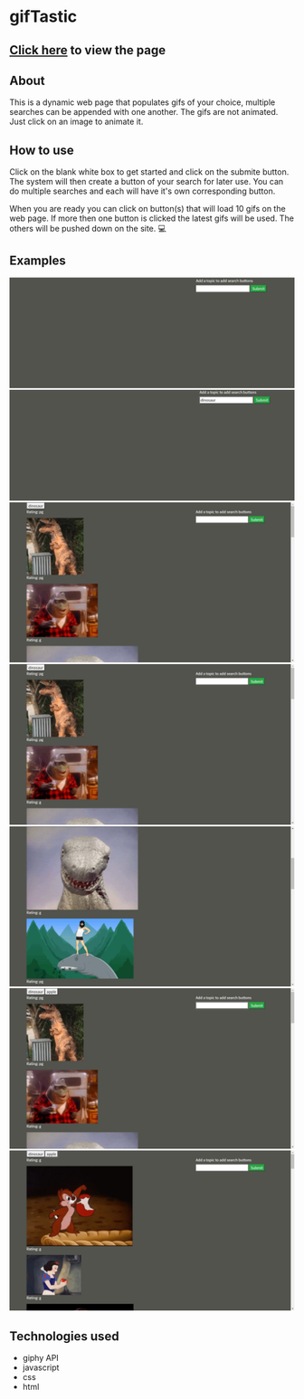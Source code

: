 # gifTastic
## [Click here](https://josemm83.github.io/gifTastic/) to view the page
## About
This is a dynamic web page that populates gifs of your choice, multiple searches can be appended with one another. The gifs are not animated.
Just click on an image to animate it.

## How to use
Click on the blank white box to get started and click on the submite button. The system will then create a button of your search for later use. You can 
do multiple searches and each will have it's own corresponding button.

When you are ready you can click on button(s) that will load 10 gifs on the web page. If more then one button is clicked the latest gifs will be used. The others will be pushed down on the site. :computer:

## Examples
![Site Start](https://github.com/josemm83/gifTastic/blob/master/gifSite.jpg)
![First search](https://github.com/josemm83/gifTastic/blob/master/gifSite2.jpg)
![Button created](https://github.com/josemm83/gifTastic/blob/master/gifSite3.jpg)
![Button presssed](https://github.com/josemm83/gifTastic/blob/master/gifSite4.jpg)
![Second example of button](https://github.com/josemm83/gifTastic/blob/master/gifsite5.jpg)
![Second search](https://github.com/josemm83/gifTastic/blob/master/gifSite6.jpg)
![Second search button pressed](https://github.com/josemm83/gifTastic/blob/master/gifSite7.jpg)

## Technologies used
- giphy API
- javascript
- css
- html
